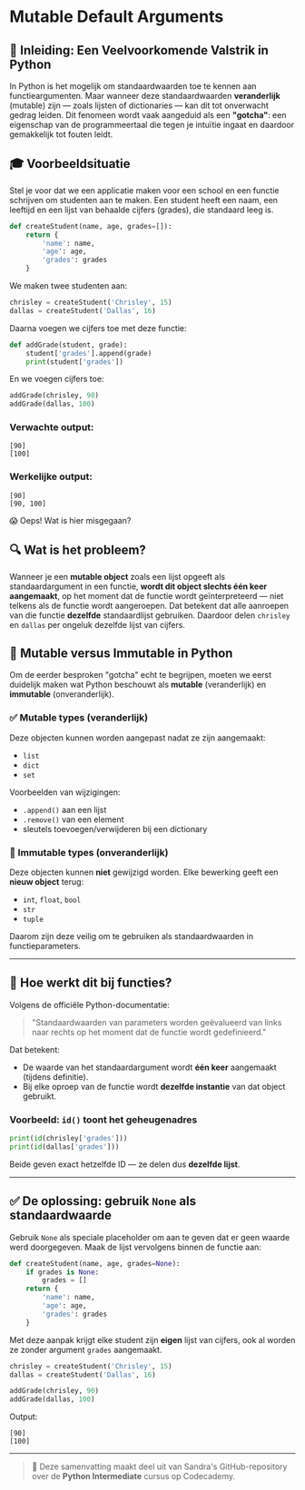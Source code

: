 # Mutable Default Arguments

## 🧠 Inleiding: Een Veelvoorkomende Valstrik in Python

In Python is het mogelijk om standaardwaarden toe te kennen aan functieargumenten. Maar wanneer deze standaardwaarden **veranderlijk** (mutable) zijn — zoals lijsten of dictionaries — kan dit tot onverwacht gedrag leiden. Dit fenomeen wordt vaak aangeduid als een **"gotcha"**: een eigenschap van de programmeertaal die tegen je intuïtie ingaat en daardoor gemakkelijk tot fouten leidt.

## 🎓 Voorbeeldsituatie
Stel je voor dat we een applicatie maken voor een school en een functie schrijven om studenten aan te maken. Een student heeft een naam, een leeftijd en een lijst van behaalde cijfers (grades), die standaard leeg is.

```python
def createStudent(name, age, grades=[]):
    return {
        'name': name,
        'age': age,
        'grades': grades
    }
```

We maken twee studenten aan:

```python
chrisley = createStudent('Chrisley', 15)
dallas = createStudent('Dallas', 16)
```

Daarna voegen we cijfers toe met deze functie:

```python
def addGrade(student, grade):
    student['grades'].append(grade)
    print(student['grades'])
```

En we voegen cijfers toe:

```python
addGrade(chrisley, 90)
addGrade(dallas, 100)
```

### Verwachte output:
```
[90]
[100]
```

### Werkelijke output:
```
[90]
[90, 100]
```

😱 Oeps! Wat is hier misgegaan?

## 🔍 Wat is het probleem?
Wanneer je een **mutable object** zoals een lijst opgeeft als standaardargument in een functie, **wordt dit object slechts één keer aangemaakt**, op het moment dat de functie wordt geïnterpreteerd — niet telkens als de functie wordt aangeroepen. Dat betekent dat alle aanroepen van die functie **dezelfde** standaardlijst gebruiken. Daardoor delen `chrisley` en `dallas` per ongeluk dezelfde lijst van cijfers.

## 🔁 Mutable versus Immutable in Python

Om de eerder besproken "gotcha" echt te begrijpen, moeten we eerst duidelijk maken wat Python beschouwt als **mutable** (veranderlijk) en **immutable** (onveranderlijk).

### ✅ Mutable types (veranderlijk)
Deze objecten kunnen worden aangepast nadat ze zijn aangemaakt:
- `list`
- `dict`
- `set`

Voorbeelden van wijzigingen:
- `.append()` aan een lijst
- `.remove()` van een element
- sleutels toevoegen/verwijderen bij een dictionary

### 🚫 Immutable types (onveranderlijk)
Deze objecten kunnen **niet** gewijzigd worden. Elke bewerking geeft een **nieuw object** terug:
- `int`, `float`, `bool`
- `str`
- `tuple`

Daarom zijn deze veilig om te gebruiken als standaardwaarden in functieparameters.

---

## 🧪 Hoe werkt dit bij functies?
Volgens de officiële Python-documentatie:
> "Standaardwaarden van parameters worden geëvalueerd van links naar rechts op het moment dat de functie wordt gedefinieerd."

Dat betekent:
- De waarde van het standaardargument wordt **één keer** aangemaakt (tijdens definitie).
- Bij elke oproep van de functie wordt **dezelfde instantie** van dat object gebruikt.

### Voorbeeld: `id()` toont het geheugenadres
```python
print(id(chrisley['grades']))
print(id(dallas['grades']))
```
Beide geven exact hetzelfde ID — ze delen dus **dezelfde lijst**.

---

## ✅ De oplossing: gebruik `None` als standaardwaarde
Gebruik `None` als speciale placeholder om aan te geven dat er geen waarde werd doorgegeven. Maak de lijst vervolgens binnen de functie aan:

```python
def createStudent(name, age, grades=None):
    if grades is None:
        grades = []
    return {
        'name': name,
        'age': age,
        'grades': grades
    }
```

Met deze aanpak krijgt elke student zijn **eigen** lijst van cijfers, ook al worden ze zonder argument `grades` aangemaakt.

```python
chrisley = createStudent('Chrisley', 15)
dallas = createStudent('Dallas', 16)

addGrade(chrisley, 90)
addGrade(dallas, 100)
```

Output:
```
[90]
[100]
```

---


> 📁 Deze samenvatting maakt deel uit van Sandra's GitHub-repository over de **Python Intermediate** cursus op Codecademy.

